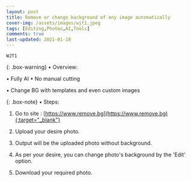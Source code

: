 ```yaml
---
layout: post
title: Remove or change background of any image automatically
cover-img: /assets/images/wjt1.jpeg
tags: [Editing,Photos,AI,Tools]
comments: true
last-updated: 2021-01-18
---
```


``WJT1``

{: .box-warning}
• Overview:

• Fully AI 
• No manual cutting

• Change BG with templates and even custom images


{: .box-note}
• Steps:

1. Go to site :   [https://www.remove.bg](https://www.remove.bg){:target="_blank"}

2. Upload your desire photo.

3. Output will be the uploaded photo without background.

4. As per your desire, you can change photo's background by the 'Edit' option. 

5. Download your required photo. 
